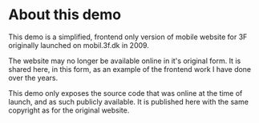 # About this demo

This demo is a simplified, frontend only version of mobile website for 3F originally launched on mobil.3f.dk in 2009.

The website may no longer be available online in it's original form. It is shared here, in this form, as an example of the frontend work I have done over the years.

This demo only exposes the source code that was online at the time of launch, and as such publicly available. 
It is published here with the same copyright as for the original website.